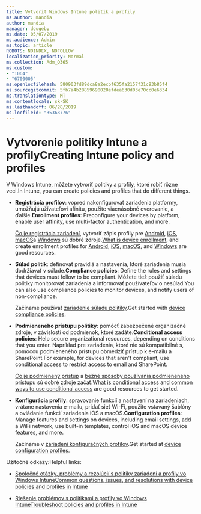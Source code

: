 ```yaml
---
title: Vytvoriť Windows Intune politík a profily
ms.author: mandia
author: mandia
manager: dougeby
ms.date: 05/07/2019
ms.audience: Admin
ms.topic: article
ROBOTS: NOINDEX, NOFOLLOW
localization_priority: Normal
ms.collection: Adm_O365
ms.custom:
- "1064"
- "6700005"
ms.openlocfilehash: 580903fd89dca8a2ecbf635fa2157f31c93b85f4
ms.sourcegitcommit: 5fb7a4b28859690020efdea630d03e70cc0e6334
ms.translationtype: MT
ms.contentlocale: sk-SK
ms.lasthandoff: 06/28/2019
ms.locfileid: "35363776"
---
```

# <a name="creating-intune-policy-and-profiles"></a><span data-ttu-id="c8f15-102">Vytvorenie politiky Intune a profily</span><span class="sxs-lookup"><span data-stu-id="c8f15-102">Creating Intune policy and profiles</span></span>

<span data-ttu-id="c8f15-103">V Windows Intune, môžete vytvoriť politiky a profily, ktoré robiť rôzne veci.</span><span class="sxs-lookup"><span data-stu-id="c8f15-103">In Intune, you can create policies and profiles that do different things.</span></span>

- <span data-ttu-id="c8f15-104">**Registrácia profilov**: vopred nakonfigurovať zariadenia platformy, umožňujú užívateľovi afinitu, použite viacnásobné overovanie, a ďalšie.</span><span class="sxs-lookup"><span data-stu-id="c8f15-104">**Enrollment profiles**: Preconfigure your devices by platform, enable user affinity, use multi-factor authentication, and more.</span></span>

  <span data-ttu-id="c8f15-105">[Čo je registrácia zariadení](https://docs.microsoft.com/intune/device-enrollment), vytvoriť zápis profily pre [Android](https://docs.microsoft.com/intune/android-enroll), [iOS](https://docs.microsoft.com/intune/ios-enroll), [macOS](https://docs.microsoft.com/intune/macos-enroll)a [Windows](https://docs.microsoft.com/intune/windows-enrollment-methods) sú dobré zdroje.</span><span class="sxs-lookup"><span data-stu-id="c8f15-105">[What is device enrollment](https://docs.microsoft.com/intune/device-enrollment), and create enrollment profiles for [Android](https://docs.microsoft.com/intune/android-enroll), [iOS](https://docs.microsoft.com/intune/ios-enroll), [macOS](https://docs.microsoft.com/intune/macos-enroll), and [Windows](https://docs.microsoft.com/intune/windows-enrollment-methods) are good resources.</span></span>

- <span data-ttu-id="c8f15-106">**Súlad politík**: definovať pravidlá a nastavenia, ktoré zariadenia musia dodržiavať v súlade.</span><span class="sxs-lookup"><span data-stu-id="c8f15-106">**Compliance policies**: Define the rules and settings that devices must follow to be compliant.</span></span> <span data-ttu-id="c8f15-107">Môžete tiež použiť súladu politiky monitorovať zariadenia a informovať používateľov o nesúlad.</span><span class="sxs-lookup"><span data-stu-id="c8f15-107">You can also use compliance policies to monitor devices, and notify users of non-compliance.</span></span>

  <span data-ttu-id="c8f15-108">Začíname používať [zariadenie súladu politiky](https://docs.microsoft.com/intune/device-compliance-get-started).</span><span class="sxs-lookup"><span data-stu-id="c8f15-108">Get started with [device compliance policies](https://docs.microsoft.com/intune/device-compliance-get-started).</span></span>
- <span data-ttu-id="c8f15-109">**Podmieneného prístupu politiky**: pomôcť zabezpečené organizačné zdroje, v závislosti od podmienok, ktoré zadáte.</span><span class="sxs-lookup"><span data-stu-id="c8f15-109">**Conditional access policies**: Help secure organizational resources, depending on conditions that you enter.</span></span> <span data-ttu-id="c8f15-110">Napríklad pre zariadenia, ktoré nie sú kompatibilné s, pomocou podmieneného prístupu obmedziť prístup k e-mailu a SharePoint.</span><span class="sxs-lookup"><span data-stu-id="c8f15-110">For example, for devices that aren't compliant, use conditional access to restrict access to email and SharePoint.</span></span>

  <span data-ttu-id="c8f15-111">[Čo je podmienený prístup](https://docs.microsoft.com/intune/conditional-access) a [bežné spôsoby používania podmieneného prístupu](https://docs.microsoft.com/intune/conditional-access-intune-common-ways-use) sú dobré zdroje začať.</span><span class="sxs-lookup"><span data-stu-id="c8f15-111">[What is conditional access](https://docs.microsoft.com/intune/conditional-access) and [common ways to use conditional access](https://docs.microsoft.com/intune/conditional-access-intune-common-ways-use) are good resources to get started.</span></span>

- <span data-ttu-id="c8f15-112">**Konfigurácia profily**: spravovanie funkcií a nastavení na zariadeniach, vrátane nastavenia e-mailu, pridať sieť Wi-Fi, použite vstavaný šablóny a ovládanie funkcií zariadenia iOS a macOS.</span><span class="sxs-lookup"><span data-stu-id="c8f15-112">**Configuration profiles**: Manage features and settings on devices, including email settings, add a WiFi network, use built-in templates, control iOS and macOS device features, and more.</span></span>

  <span data-ttu-id="c8f15-113">Začíname v [zariadení konfiguračných profilov](https://docs.microsoft.com/intune/device-profiles).</span><span class="sxs-lookup"><span data-stu-id="c8f15-113">Get started at [device configuration profiles](https://docs.microsoft.com/intune/device-profiles).</span></span>

<span data-ttu-id="c8f15-114">Užitočné odkazy:</span><span class="sxs-lookup"><span data-stu-id="c8f15-114">Helpful links:</span></span>

- [<span data-ttu-id="c8f15-115">Spoločné otázky, problémy a rezolúcií s politiky zariadení a profily vo Windows Intune</span><span class="sxs-lookup"><span data-stu-id="c8f15-115">Common questions, issues, and resolutions with device policies and profiles in Intune</span></span>](https://docs.microsoft.com/intune/device-profile-troubleshoot)

- [<span data-ttu-id="c8f15-116">Riešenie problémov s politikami a profily vo Windows Intune</span><span class="sxs-lookup"><span data-stu-id="c8f15-116">Troubleshoot policies and profiles in Intune</span></span>](https://docs.microsoft.com/intune/troubleshoot-policies-in-microsoft-intune)

